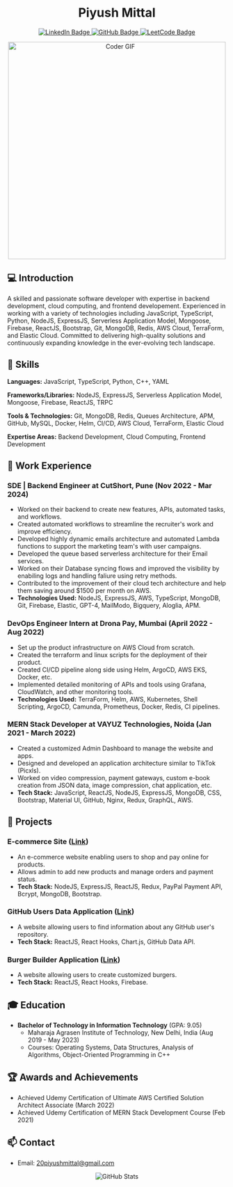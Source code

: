 <h1 align="center">Piyush Mittal</h1>

<p align="center">
  <a href="https://www.linkedin.com/in/piyush-mittal-9a71121b6">
    <img src="https://img.shields.io/badge/LinkedIn-blue?style=flat-square&logo=linkedin&labelColor=blue" alt="LinkedIn Badge">
  </a>
  <a href="https://github.com/piyushmittal20">
    <img src="https://img.shields.io/badge/GitHub-black?style=flat-square&logo=github&labelColor=black" alt="GitHub Badge">
  </a>
  <a href="https://leetcode.com/mittalPiyush">
    <img src="https://img.shields.io/badge/LeetCode-orange?style=flat-square&logo=leetcode&labelColor=orange" alt="LeetCode Badge">
  </a>
</p>

<p align="center">
  <img src="https://media.giphy.com/media/SWoSkN6DxTszqIKEqv/giphy.gif" alt="Coder GIF" width="500">
</p>

## 💻 Introduction

A skilled and passionate software developer with expertise in backend development, cloud computing, and frontend developement. Experienced in working with a variety of technologies including JavaScript, TypeScript, Python, NodeJS, ExpressJS, Serverless Application Model, Mongoose, Firebase, ReactJS, Bootstrap, Git, MongoDB, Redis, AWS Cloud, TerraForm, and Elastic Cloud. Committed to delivering high-quality solutions and continuously expanding knowledge in the ever-evolving tech landscape.

## 🔧 Skills

**Languages:** JavaScript, TypeScript, Python, C++, YAML

**Frameworks/Libraries:** NodeJS, ExpressJS, Serverless Application Model, Mongoose, Firebase, ReactJS, TRPC

**Tools & Technologies:** Git, MongoDB, Redis, Queues Architecture, APM, GitHub, MySQL, Docker, Helm, CI/CD, AWS Cloud, TerraForm, Elastic Cloud

**Expertise Areas:** Backend Development, Cloud Computing, Frontend Development

## 💼 Work Experience

### SDE | Backend Engineer at CutShort, Pune (Nov 2022 - Mar 2024)
- Worked on their backend to create new features, APIs, automated tasks, and workflows.
- Created automated workflows to streamline the recruiter's work and improve efficiency.
- Developed highly dynamic emails architecture and automated Lambda functions to support the marketing team's with user campaigns.
- Developed the queue based serverless architecture for their Email services.
- Worked on their Database syncing flows and improved the visibility by enabiling logs and handling faliure using retry methods.
- Contributed to the improvement of their cloud tech architecture and help them saving around $1500 per month on AWS.
- **Technologies Used:** NodeJS, ExpressJS, AWS, TypeScript, MongoDB, Git, Firebase, Elastic, GPT-4, MailModo, Bigquery, Aloglia, APM.

### DevOps Engineer Intern at Drona Pay, Mumbai (April 2022 - Aug 2022)
- Set up the product infrastructure on AWS Cloud from scratch.
- Created the terraform and linux scripts for the deployment of their product.
- Created CI/CD pipeline along side using Helm, ArgoCD, AWS EKS, Docker, etc.
- Implemented detailed monitoring of APIs and tools using Grafana, CloudWatch, and other monitoring tools.
- **Technologies Used:** TerraForm, Helm, AWS, Kubernetes, Shell Scripting, ArgoCD, Camunda, Prometheus, Docker, Redis, CI pipelines.

### MERN Stack Developer at VAYUZ Technologies, Noida (Jan 2021 - March 2022)
- Created a customized Admin Dashboard to manage the website and apps.
- Designed and developed an application architecture similar to TikTok (Picxls).
- Worked on video compression, payment gateways, custom e-book creation from JSON data, image compression, chat application, etc.
- **Tech Stack:** JavaScript, ReactJS, NodeJS, ExpressJS, MongoDB, CSS, Bootstrap, Material UI, GitHub, Nginx, Redux, GraphQL, AWS.

## 🚀 Projects

### E-commerce Site ([Link](https://pro-shop-app.onrender.com/))
- An e-commerce website enabling users to shop and pay online for products.
- Allows admin to add new products and manage orders and payment status.
- **Tech Stack:** NodeJS, ExpressJS, ReactJS, Redux, PayPal Payment API, Bcrypt, MongoDB, Bootstrap.

### GitHub Users Data Application ([Link](https://magenta-paletas-f6358b.netlify.app/))
- A website allowing users to find information about any GitHub user's repository.
- **Tech Stack:** ReactJS, React Hooks, Chart.js, GitHub Data API.

### Burger Builder Application ([Link](https://my-burger-367cc.web.app/))
- A website allowing users to create customized burgers.
- **Tech Stack:** ReactJS, React Hooks, Firebase.

## 🎓 Education

- **Bachelor of Technology in Information Technology** (GPA: 9.05)
  - Maharaja Agrasen Institute of Technology, New Delhi, India (Aug 2019 - May 2023)
  - Courses: Operating Systems, Data Structures, Analysis of Algorithms, Object-Oriented Programming in C++

## 🏆 Awards and Achievements

- Achieved Udemy Certification of Ultimate AWS Certified Solution Architect Associate (March 2022)
- Achieved Udemy Certification of MERN Stack Development Course (Feb 2021)

## 📫 Contact

- Email: 20piyushmittal@gmail.com

<p align="center">
  <img src="https://github-readme-stats.vercel.app/api?username=piyushmittal20&show_icons=true&theme=radical" alt="GitHub Stats">
</p>
